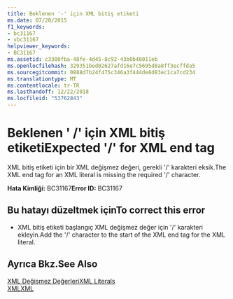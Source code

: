 ```yaml
---
title: Beklenen '-' için XML bitiş etiketi
ms.date: 07/20/2015
f1_keywords:
- bc31167
- vbc31167
helpviewer_keywords:
- BC31167
ms.assetid: c3380fba-48fe-4d45-8c92-43b0b48011eb
ms.openlocfilehash: 329351bed02627afd16e7c5695d8a8ff3ecffda5
ms.sourcegitcommit: 0888d7b24f475c346a3f444de8d83ec1ca7cd234
ms.translationtype: MT
ms.contentlocale: tr-TR
ms.lasthandoff: 12/22/2018
ms.locfileid: "53762843"
---
```

# <a name="expected--for-xml-end-tag"></a><span data-ttu-id="a86fa-102">Beklenen ' /' için XML bitiş etiketi</span><span class="sxs-lookup"><span data-stu-id="a86fa-102">Expected '/' for XML end tag</span></span>
<span data-ttu-id="a86fa-103">XML bitiş etiketi için bir XML değişmez değeri, gerekli '/' karakteri eksik.</span><span class="sxs-lookup"><span data-stu-id="a86fa-103">The XML end tag for an XML literal is missing the required '/' character.</span></span>  
  
 <span data-ttu-id="a86fa-104">**Hata Kimliği:** BC31167</span><span class="sxs-lookup"><span data-stu-id="a86fa-104">**Error ID:** BC31167</span></span>  
  
## <a name="to-correct-this-error"></a><span data-ttu-id="a86fa-105">Bu hatayı düzeltmek için</span><span class="sxs-lookup"><span data-stu-id="a86fa-105">To correct this error</span></span>  
  
-   <span data-ttu-id="a86fa-106">XML bitiş etiketi başlangıç XML değişmez değer için '/' karakteri ekleyin.</span><span class="sxs-lookup"><span data-stu-id="a86fa-106">Add the '/' character to the start of the XML end tag for the XML literal.</span></span>  
  
## <a name="see-also"></a><span data-ttu-id="a86fa-107">Ayrıca Bkz.</span><span class="sxs-lookup"><span data-stu-id="a86fa-107">See Also</span></span>  
 [<span data-ttu-id="a86fa-108">XML Değişmez Değerleri</span><span class="sxs-lookup"><span data-stu-id="a86fa-108">XML Literals</span></span>](../../visual-basic/language-reference/xml-literals/index.md)  
 [<span data-ttu-id="a86fa-109">XML</span><span class="sxs-lookup"><span data-stu-id="a86fa-109">XML</span></span>](../../visual-basic/programming-guide/language-features/xml/index.md)
